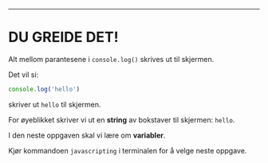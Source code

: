 ---

# DU GREIDE DET!

Alt mellom parantesene i `console.log()` skrives ut til skjermen.

Det vil si:

```js
console.log('hello')
```

skriver ut `hello` til skjermen.

For øyeblikket skriver vi ut en **string** av bokstaver til skjermen: `hello`.

I den neste oppgaven skal vi lære om **variabler**.

Kjør kommandoen `javascripting` i terminalen for å velge neste oppgave.
